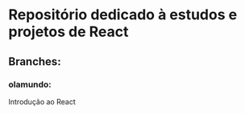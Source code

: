 # Repositório dedicado à estudos e projetos de React

## Branches:

### olamundo:
Introdução ao React
